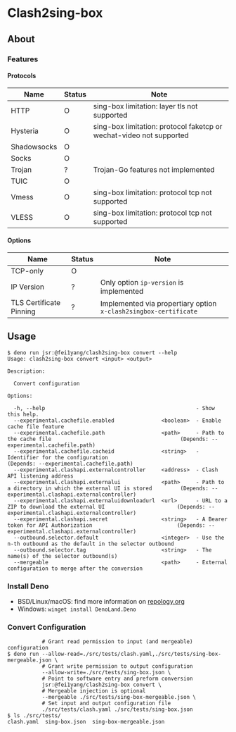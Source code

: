 # Clash2sing-box

## About

### Features

#### Protocols

|Name|Status|Note|
|---|---|---|
|HTTP|O|sing-box limitation: layer tls not supported|
|Hysteria|O|sing-box limitation: protocol faketcp or wechat-video not supported|
|Shadowsocks|O||
|Socks|O||
|Trojan|?|Trojan-Go features not implemented|
|TUIC|O||
|Vmess|O|sing-box limitation: protocol tcp not supported|
|VLESS|O|sing-box limitation: protocol tcp not supported|

#### Options

|Name|Status|Note|
|---|---|---|
|TCP-only|O||
|IP Version|?|Only option `ip-version` is implemented|
|TLS Certificate Pinning|?|Implemented via propertiary option `x-clash2singbox-certificate`|

## Usage

```shell
$ deno run jsr:@fei1yang/clash2sing-box convert --help
Usage: clash2sing-box convert <input> <output>

Description:

  Convert configuration

Options:

  -h, --help                                                - Show this help.                                                                                                     
  --experimental.cachefile.enabled               <boolean>  - Enable cache file feature                                                                                           
  --experimental.cachefile.path                  <path>     - Path to the cache file                                         (Depends: --experimental.cachefile.path)             
  --experimental.cachefile.cacheid               <string>   - Identifier for the configuration                               (Depends: --experimental.cachefile.path)             
  --experimental.clashapi.externalcontroller     <address>  - Clash API listening address                                                                                         
  --experimental.clashapi.externalui             <path>     - Path to a directory in which the external UI is stored         (Depends: --experimental.clashapi.externalcontroller)
  --experimental.clashapi.externaluidownloadurl  <url>      - URL to a ZIP to download the external UI                       (Depends: --experimental.clashapi.externalcontroller)
  --experimental.clashapi.secret                 <string>   - A Bearer token for API Authorization                           (Depends: --experimental.clashapi.externalcontroller)
  --outbound.selector.default                    <integer>  - Use the n-th outbound as the default in the selector outbound                                                       
  --outbound.selector.tag                        <string>   - The name(s) of the selector outbound(s)                                                                             
  --mergeable                                    <path>     - External configuration to merge after the conversion     
```

### Install Deno

- BSD/Linux/macOS: find more information on [repology.org](https://repology.org/project/deno/versions)
- Windows: `winget install DenoLand.Deno`

### Convert Configuration

```shell
           # Grant read permission to input (and mergeable) configuration
$ deno run --allow-read=./src/tests/clash.yaml,./src/tests/sing-box-mergeable.json \
           # Grant write permission to output configuration
           --allow-write=./src/tests/sing-box.json \
           # Point to software entry and preform conversion
           jsr:@fei1yang/clash2sing-box convert \
           # Mergeable injection is optional
           --mergeable ./src/tests/sing-box-mergeable.json \
           # Set input and output configuration file
           ./src/tests/clash.yaml ./src/tests/sing-box.json
$ ls ./src/tests/
clash.yaml  sing-box.json  sing-box-mergeable.json
```
